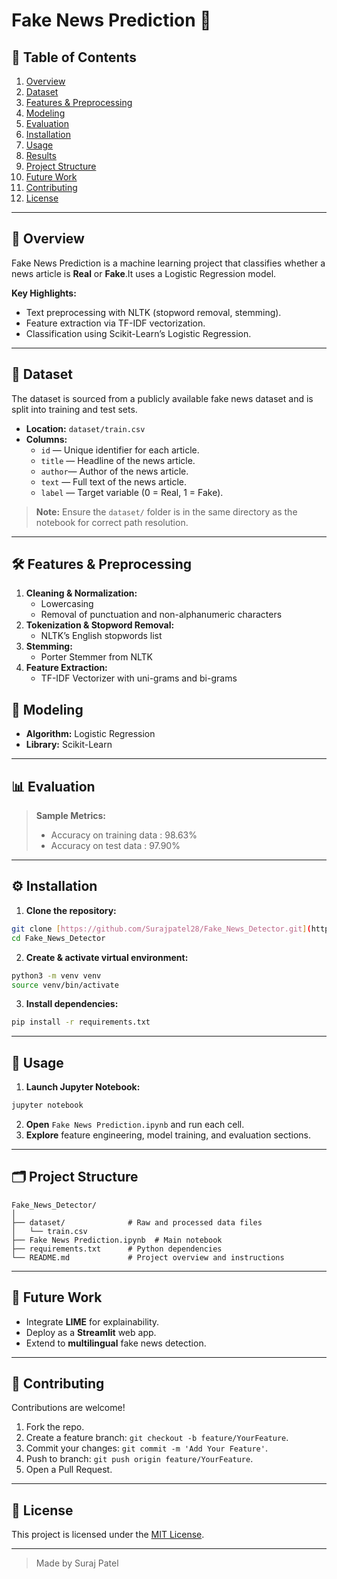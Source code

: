 # Fake News Prediction 🚨

&#x20;


## 📖 Table of Contents

1. [Overview](#overview)
2. [Dataset](#dataset)
3. [Features & Preprocessing](#features--preprocessing)
4. [Modeling](#modeling)
5. [Evaluation](#evaluation)
6. [Installation](#installation)
7. [Usage](#usage)
8. [Results](#results)
9. [Project Structure](#project-structure)
10. [Future Work](#future-work)
11. [Contributing](#contributing)
12. [License](#license)

---

## 🌟 Overview

Fake News Prediction is a machine learning project that classifies whether a news article is **Real** or **Fake**.It uses a Logistic Regression model. 

**Key Highlights:**

- Text preprocessing with NLTK (stopword removal, stemming).
- Feature extraction via TF-IDF vectorization.
- Classification using Scikit-Learn’s Logistic Regression.
---

## 📂 Dataset

The dataset is sourced from a publicly available fake news dataset and is split into training and test sets.

- **Location:** `dataset/train.csv`
- **Columns:**
  - `id` — Unique identifier for each article.
  - `title` — Headline of the news article.
  - `author`— Author of the news article.
  - `text` — Full text of the news article.
  - `label` — Target variable (0 = Real, 1 = Fake).

> **Note:** Ensure the `dataset/` folder is in the same directory as the notebook for correct path resolution.

---

## 🛠️ Features & Preprocessing

1. **Cleaning & Normalization:**
   - Lowercasing
   - Removal of punctuation and non-alphanumeric characters
2. **Tokenization & Stopword Removal:**
   - NLTK’s English stopwords list
3. **Stemming:**
   - Porter Stemmer from NLTK
4. **Feature Extraction:**
   - TF-IDF Vectorizer with uni-grams and bi-grams

## 🤖 Modeling

- **Algorithm:** Logistic Regression
- **Library:** Scikit-Learn

---

## 📊 Evaluation

> **Sample Metrics:**
>
> - Accuracy on training data : 98.63%
> - Accuracy on test data : 97.90%
---

## ⚙️ Installation

1. **Clone the repository:**
```bash
git clone [https://github.com/Surajpatel28/Fake_News_Detector.git](https://https://github.com/Surajpatel28/Fake_News_Detector.git)
cd Fake_News_Detector
```

2. **Create & activate virtual environment:**
```bash
python3 -m venv venv
source venv/bin/activate
```

3. **Install dependencies:**
```bash
pip install -r requirements.txt
```

---

## 🚀 Usage
1. **Launch Jupyter Notebook:**
```bash
jupyter notebook
```

2. **Open** `Fake News Prediction.ipynb` and run each cell.
3. **Explore** feature engineering, model training, and evaluation sections.

---

## 🗂️ Project Structure

```text
Fake_News_Detector/
│
├── dataset/              # Raw and processed data files
│   └── train.csv
├── Fake News Prediction.ipynb  # Main notebook
├── requirements.txt      # Python dependencies
└── README.md             # Project overview and instructions
```

---

## 🔮 Future Work

- Integrate **LIME** for explainability.
- Deploy as a **Streamlit** web app.
- Extend to **multilingual** fake news detection.

---

## 🤝 Contributing

Contributions are welcome!

1. Fork the repo.
2. Create a feature branch: `git checkout -b feature/YourFeature`.
3. Commit your changes: `git commit -m 'Add Your Feature'`.
4. Push to branch: `git push origin feature/YourFeature`.
5. Open a Pull Request.

---

## 📜 License

This project is licensed under the [MIT License](LICENSE).

---

> Made by Suraj Patel


